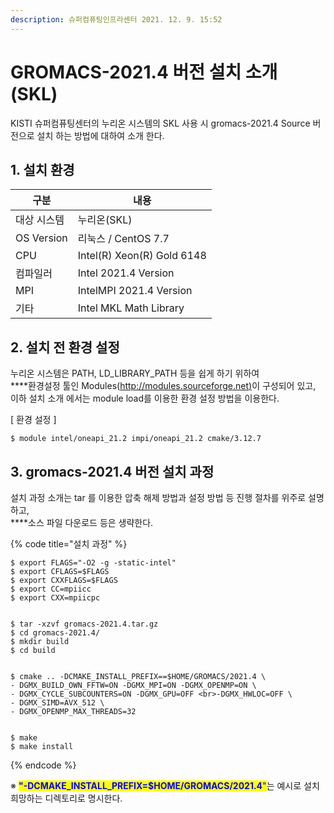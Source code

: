 ```yaml
---
description: 슈퍼컴퓨팅인프라센터 2021. 12. 9. 15:52
---
```


# GROMACS-2021.4 버전 설치 소개 (SKL)

KISTI 슈퍼컴퓨팅센터의 누리온 시스템의 SKL 사용 시 gromacs-2021.4 Source 버전으로 설치 하는 방법에 대하여 소개 한다.

## **1. 설치 환경**

| **구분**     | **내용**                     |
| ---------- | -------------------------- |
| 대상 시스템     | 누리온(SKL)                   |
| OS Version | 리눅스 / CentOS 7.7           |
| CPU        | Intel(R) Xeon(R) Gold 6148 |
| 컴파일러       | Intel 2021.4 Version       |
| MPI        | IntelMPI 2021.4 Version    |
| 기타         | Intel MKL Math Library     |

## **2. 설치 전 환경 설정**

누리온 시스템은 PATH, LD\_LIBRARY\_PATH 등을 쉽게 하기 위하여\
****환경설정 툴인 Modules([http://modules.sourceforge.net)](http://modules.sourceforge.net\)/)이 구성되어 있고,\
이하 설치 소개 에서는 module load를 이용한 환경 설정 방법을 이용한다.

\[ 환경 설정 ]

```
$ module intel/oneapi_21.2 impi/oneapi_21.2 cmake/3.12.7
```

## **3. gromacs-2021.4 버전 설치 과정**

설치 과정 소개는 tar 를 이용한 압축 해제 방법과 설정 방법 등 진행 절차를 위주로 설명하고,\
****소스 파일 다운로드 등은 생략한다.

{% code title="설치 과정" %}
```
$ export FLAGS="-O2 -g -static-intel"
$ export CFLAGS=$FLAGS
$ export CXXFLAGS=$FLAGS
$ export CC=mpiicc
$ export CXX=mpiicpc


$ tar -xzvf gromacs-2021.4.tar.gz
$ cd gromacs-2021.4/
$ mkdir build
$ cd build


$ cmake .. -DCMAKE_INSTALL_PREFIX==$HOME/GROMACS/2021.4 \
- DGMX_BUILD_OWN_FFTW=ON -DGMX_MPI=ON -DGMX_OPENMP=ON \
- DGMX_CYCLE_SUBCOUNTERS=ON -DGMX_GPU=OFF <br>-DGMX_HWLOC=OFF \
- DGMX_SIMD=AVX_512 \
- DGMX_OPENMP_MAX_THREADS=32


$ make
$ make install
```
{% endcode %}

※ <mark style="color:blue;">**"-DCMAKE\_INSTALL\_PREFIX=$HOME/GROMACS/2021.4**</mark><mark style="color:blue;">"</mark>는 예시로 설치 희망하는 디렉토리로 명시한다.
